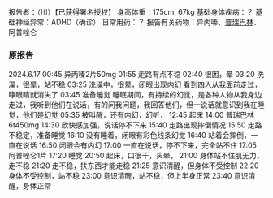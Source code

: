 ﻿报告者：（川）【已获得署名授权】
身高体重：175cm, 67kg
基础身体疾病：？
基础神经异常：ADHD（确诊）
日常用药：？
报告有关药物：异丙嗪、[普瑞巴林](https://overspeed.wiki/PR80/)、阿普唑仑

### 原报告
2024.6.17
00:45 异丙嗪2片50mg
01:55 走路有点不稳
02:40 很困，晕
03:20 洗澡，很晕，站不稳
03:25 洗澡中，很晕，闭眼出现内幻 看到四人从我面前走过，睁眼睛就消失了
03:45 准备睡觉
睡眠期间，有持续的幻觉，是各种人物从我身边走过，我听到他们在说话，有的问我问题，我回答他们，但一说话就意识到我在睡觉，他们是幻觉
05:35 被叫醒，还有内幻，幻听，
12:45 起床
14:00 普瑞巴林6t450mg
14:30 欣快感加强，说话停不下来
15:40 走路出现摔倒情况
15:50 走路不稳定，准备睡觉
16:10 没有睡着，闭眼有彩色线条幻觉
16:40 站着会摔倒，一直在说话
16:50 闭眼会有内幻
17:00 一直在说话，停不下来，完全站不住
17:05 阿普唑仑1片
17:20 睡觉
20:50 起床，口很干，头晕，
21:00 身体站不住肌无力，走不稳
21:20 走不稳，扶东西才能走稳
21:25 意识清醒，但身体不受控制
22:20 身体不受控制，站不稳
23:00 意识清醒，站不稳，但上半身正常
23:40 意识清醒，身体正常

